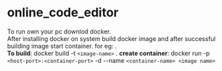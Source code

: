 # online_code_editor
To run own your pc downlod docker.\
After installing docker on system build docker image and after successful building image start container.
for eg: .\
__To build__: docker build -t `<image-name>` . 
__create container__:  docker run -p `<host-port>:<container-port>` -d --name `<container-name> <image name>`
